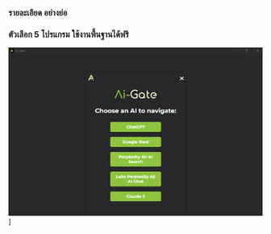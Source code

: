### รายละเอียด อย่างย่อ


### ตัวเลือก 5 โปรแกรม ใช้งานพื้นฐานได้ฟรี
![01ai-agate](./images/01ai-agate.png)]
